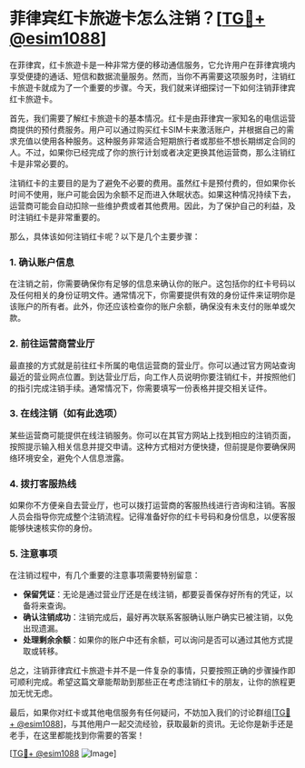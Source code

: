 # 菲律宾红卡旅遊卡怎么注销？[[TG💪+ @esim1088](https://t.me/s/esim1088)]

在菲律宾，红卡旅遊卡是一种非常方便的移动通信服务，它允许用户在菲律宾境内享受便捷的通话、短信和数据流量服务。然而，当你不再需要这项服务时，注销红卡旅遊卡就成为了一个重要的步骤。今天，我们就来详细探讨一下如何注销菲律宾红卡旅遊卡。

首先，我们需要了解红卡旅遊卡的基本情况。红卡是由菲律宾一家知名的电信运营商提供的预付费服务。用户可以通过购买红卡SIM卡来激活账户，并根据自己的需求充值以使用各种服务。这种服务非常适合短期旅行者或那些不想长期绑定合同的人。不过，如果你已经完成了你的旅行计划或者决定更换其他运营商，那么注销红卡是非常必要的。

注销红卡的主要目的是为了避免不必要的费用。虽然红卡是预付费的，但如果你长时间不使用，账户可能会因为余额不足而进入休眠状态。如果这种情况持续下去，运营商可能会自动扣除一些维护费或者其他费用。因此，为了保护自己的利益，及时注销红卡是非常重要的。

那么，具体该如何注销红卡呢？以下是几个主要步骤：

### 1. 确认账户信息

在注销之前，你需要确保你有足够的信息来确认你的账户。这包括你的红卡号码以及任何相关的身份证明文件。通常情况下，你需要提供有效的身份证件来证明你是该账户的所有者。此外，你还应该检查你的账户余额，确保没有未支付的账单或欠款。

### 2. 前往运营商营业厅

最直接的方式就是前往红卡所属的电信运营商的营业厅。你可以通过官方网站查询最近的营业网点位置。到达营业厅后，向工作人员说明你要注销红卡，并按照他们的指引完成注销手续。通常情况下，你需要填写一份表格并提交相关证件。

### 3. 在线注销（如有此选项）

某些运营商可能提供在线注销服务。你可以在其官方网站上找到相应的注销页面，按照提示输入相关信息并提交申请。这种方式相对方便快捷，但前提是你要确保网络环境安全，避免个人信息泄露。

### 4. 拨打客服热线

如果你不方便亲自去营业厅，也可以拨打运营商的客服热线进行咨询和注销。客服人员会指导你完成整个注销流程。记得准备好你的红卡号码和身份信息，以便客服能够快速核实你的身份。

### 5. 注意事项

在注销过程中，有几个重要的注意事项需要特别留意：

- **保留凭证**：无论是通过营业厅还是在线注销，都要妥善保存好所有的凭证，以备将来查询。
- **确认注销成功**：注销完成后，最好再次联系客服确认账户确实已被注销，以免出现遗漏。
- **处理剩余余额**：如果你的账户中还有余额，可以询问是否可以通过其他方式提取或转移。

总之，注销菲律宾红卡旅遊卡并不是一件复杂的事情，只要按照正确的步骤操作即可顺利完成。希望这篇文章能帮助到那些正在考虑注销红卡的朋友，让你的旅程更加无忧无虑。

最后，如果你对红卡或其他电信服务有任何疑问，不妨加入我们的讨论群组[[TG💪+ @esim1088](https://t.me/s/esim1088)]，与其他用户一起交流经验，获取最新的资讯。无论你是新手还是老手，在这里都能找到你需要的答案！

[[TG💪+ @esim1088](https://t.me/s/esim1088) ![Image](https://i.postimg.cc/4NQfJmqS/Snipaste-2025-05-13-00-14-12.png)]